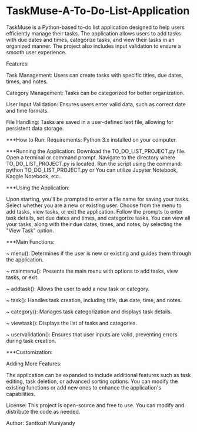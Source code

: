 # TaskMuse-A-To-Do-List-Application
TaskMuse is a Python-based to-do list application designed to help users efficiently manage their tasks. The application allows users to add tasks with due dates and times, categorize tasks, and view their tasks in an organized manner. The project also includes input validation to ensure a smooth user experience.


Features:

Task Management: Users can create tasks with specific titles, due dates, times, and notes.

Category Management: Tasks can be categorized for better organization.

User Input Validation: Ensures users enter valid data, such as correct date and time formats.

File Handling: Tasks are saved in a user-defined text file, allowing for persistent data storage.


***How to Run:
Requirements:
Python 3.x installed on your computer.


***Running the Application:
Download the TO_DO_LIST_PROJECT.py file.
Open a terminal or command prompt.
Navigate to the directory where TO_DO_LIST_PROJECT.py is located.
Run the script using the command:
python TO_DO_LIST_PROJECT.py
or You can utilize Jupyter Notebook, Kaggle Notebook, etc..


***Using the Application:

Upon starting, you'll be prompted to enter a file name for saving your tasks.
Select whether you are a new or existing user.
Choose from the menu to add tasks, view tasks, or exit the application.
Follow the prompts to enter task details, set due dates and times, and categorize tasks.
You can view all your tasks, along with their due dates, times, and notes, by selecting the "View Task" option.


***Main Functions:

~ menu(): Determines if the user is new or existing and guides them through the application.

~ mainmenu(): Presents the main menu with options to add tasks, view tasks, or exit.

~ addtask(): Allows the user to add a new task or category.

~ task(): Handles task creation, including title, due date, time, and notes.

~ category(): Manages task categorization and displays task details.

~ viewtask(): Displays the list of tasks and categories.

~ uservalidation(): Ensures that user inputs are valid, preventing errors during task creation.


***Customization:

Adding More Features:

The application can be expanded to include additional features such as task editing, task deletion, or advanced sorting options.
You can modify the existing functions or add new ones to enhance the application's capabilities.

License:
This project is open-source and free to use. You can modify and distribute the code as needed.

Author: Santtosh Muniyandy
